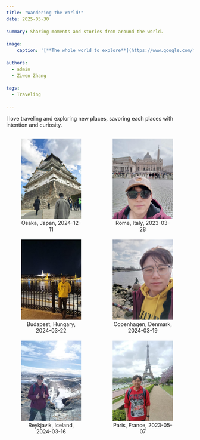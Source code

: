 ```yaml
---
title: "Wandering the World!"
date: 2025-05-30

summary: Sharing moments and stories from around the world.

image:
    caption: '[**The whole world to explore**](https://www.google.com/maps/place/%E4%B8%AD%E5%9B%BD%E5%AE%89%E5%BE%BD%E7%9C%81%E5%90%88%E8%82%A5%E5%B8%82/@31.85571,117.1214513,11z/data=!3m1!4b1!4m6!3m5!1s0x35cb640ef207cf9d:0xdc151173f2c33299!8m2!3d31.8205699!4d117.22901!16zL20vMDEyYzhz?entry=ttu&g_ep=EgoyMDI1MDUyOC4wIKXMDSoASAFQAw%3D%3D)'

authors:
  - admin
  - Ziwen Zhang

tags:
  - Traveling

---
```


I love traveling and exploring new places, savoring each places with intention and curiosity.

<div style="display: flex; gap: 1%; flex-wrap: wrap;">
  <figure style="width: 32%; margin-bottom: 1%;">
    <img src="./pic0.jpg" alt="Osaka, Japan, 2024-12-11" style="width: 100%;">
    <figcaption style="text-align: center;">Osaka, Japan, 2024-12-11</figcaption>
  </figure>
  <figure style="width: 32%; margin-bottom: 1%;">
    <img src="./pic1.jpg" alt="Rome, Italy, 2023-03-28" style="width: 100%;">
    <figcaption style="text-align: center;">Rome, Italy, 2023-03-28</figcaption>
  </figure>
  <figure style="width: 32%; margin-bottom: 1%;">
    <img src="./pic2.jpg" alt="Budapest, Hungary, 2024-03-22" style="width: 100%;">
    <figcaption style="text-align: center;">Budapest, Hungary, 2024-03-22</figcaption>
  </figure>
  <figure style="width: 32%; margin-bottom: 1%;">
    <img src="./pic4.jpg" alt="Copenhagen, Denmark, 2024-03-19" style="width: 100%;">
    <figcaption style="text-align: center;">Copenhagen, Denmark, 2024-03-19</figcaption>
  </figure>
  <figure style="width: 32%; margin-bottom: 1%;">
    <img src="./pic3.jpg" alt="Reykjavik, Iceland, 2024-03-16" style="width: 100%;">
    <figcaption style="text-align: center;">Reykjavik, Iceland, 2024-03-16</figcaption>
  </figure>
  <figure style="width: 32%; margin-bottom: 1%;">
    <img src="./pic5.jpg" alt="Paris, France, 2023-05-07" style="width: 100%;">
    <figcaption style="text-align: center;">Paris, France, 2023-05-07</figcaption>
  </figure>
</div>
